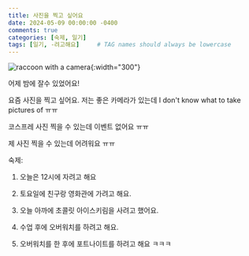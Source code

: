 ```yaml
---
title: 사진을 찍고 싶어요
date: 2024-05-09 00:00:00 -0400
comments: true
categories: [숙제, 일기]
tags: [일기, -려고해요]     # TAG names should always be lowercase
---
```


![raccoon with a camera](https://i.pinimg.com/736x/e8/08/8f/e8088f55db7ef6453514857993616c54.jpg){:width="300"}

어제 밤에 잘수 있었어요!

요즘 사진을 찍고 싶어요. 저는 좋은 카메라가 있는데 I don't know what to take pictures of ㅠㅠ 

코스프레 사진 찍을 수 있는데 이벤트 없어요 ㅠㅠ

제 사진 찍을 수 있는데 어려워요 ㅠㅠ

숙제:

1. 오늘은 12시에 자려고 해요

2. 토요일에 친구랑 영화관에 가려고 해요.

3. 오늘 아까에 초콜릿 아이스키림을 사려고 했어요.

4. 수업 후에 오버워치를 하려고 해요.

5. 오버워치를 한 후에 포트나이트를 하려고 해요 ㅋㅋㅋ